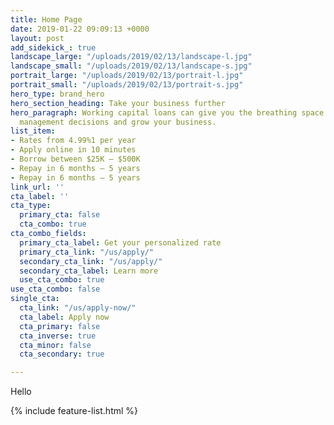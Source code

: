 ```yaml
---
title: Home Page
date: 2019-01-22 09:09:13 +0000
layout: post
add_sidekick_: true
landscape_large: "/uploads/2019/02/13/landscape-l.jpg"
landscape_small: "/uploads/2019/02/13/landscape-s.jpg"
portrait_large: "/uploads/2019/02/13/portrait-l.jpg"
portrait_small: "/uploads/2019/02/13/portrait-s.jpg"
hero_type: brand_hero
hero_section_heading: Take your business further
hero_paragraph: Working capital loans can give you the breathing space to make sensible
  management decisions and grow your business.
list_item:
- Rates from 4.99%1 per year
- Apply online in 10 minutes
- Borrow between $25K — $500K
- Repay in 6 months — 5 years
- Repay in 6 months — 5 years
link_url: ''
cta_label: ''
cta_type:
  primary_cta: false
  cta_combo: true
cta_combo_fields:
  primary_cta_label: Get your personalized rate
  primary_cta_link: "/us/apply/"
  secondary_cta_link: "/us/apply/"
  secondary_cta_label: Learn more
  use_cta_combo: true
use_cta_combo: false
single_cta:
  cta_link: "/us/apply-now/"
  cta_label: Apply now
  cta_primary: false
  cta_inverse: true
  cta_minor: false
  cta_secondary: true

---
```

Hello

{% include feature-list.html %}